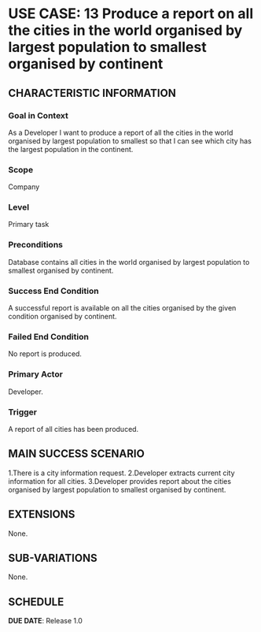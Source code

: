 # USE CASE: 13 Produce a report on all the cities in the world organised by largest population to smallest organised by continent

## CHARACTERISTIC INFORMATION

### Goal in Context

As a Developer I want to produce a report of all the cities in the world organised by largest population to smallest so that I can see which city has the largest population in the continent.

### Scope

Company

### Level

Primary task

### Preconditions

Database contains all cities in the world organised by largest population to smallest organised by continent.

### Success End Condition

A successful report is available on all the cities organised by the given condition organised by continent.

### Failed End Condition

No report is produced.

### Primary Actor

Developer.

### Trigger

A report of all cities has been produced.

## MAIN SUCCESS SCENARIO

1.There is a city information request.
2.Developer extracts current city information for all cities.
3.Developer provides report about the cities organised by largest population to smallest organised by continent.

## EXTENSIONS

None.

## SUB-VARIATIONS

None.

## SCHEDULE

**DUE DATE**: Release 1.0
